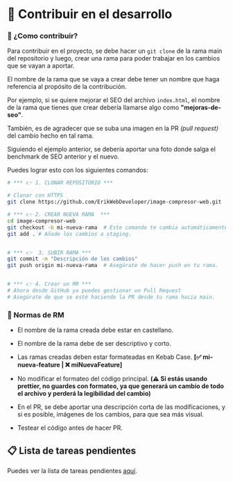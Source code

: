 # 🤝 Contribuir en el desarrollo

### 🤔 ¿Como contribuir?

Para contribuir en el proyecto, se debe hacer un `git clone` de la rama main del repositorio y luego, crear una rama para poder trabajar en los cambios que se vayan a aportar.

El nombre de la rama que se vaya a crear debe tener un nombre que haga referencia al propósito de la contribución.

Por ejemplo, si se quiere mejorar el SEO del archivo `index.html`, el nombre de la rama que tienes que crear debería llamarse algo como **"mejoras-de-seo"**.

También, es de agradecer que se suba una imagen en la PR *(pull request)* del cambio hecho en tal rama.

Siguiendo el ejemplo anterior, se debería aportar una foto donde salga el benchmark de SEO anterior y el nuevo.

Puedes lograr esto con los siguientes comandos:

```bash
# *** 👉 1. CLONAR REPOSITORIO ***

# Clonar con HTTPS
git clone https://github.com/ErikWebDeveloper/image-compresor-web.git

# *** 👉 2. CREAR NUEVA RAMA  ***
cd image-compresor-web
git checkout -b mi-nueva-rama  # Este comando te cambia automáticamente a la rama creada.
git add . # Añade los cambios a staging.


# *** 👉  3. SUBIR RAMA ***
git commit -m "Descripción de los cambios"
git push origin mi-nueva-rama  # Asegúrate de hacer push en tu rama.


# *** 👉 4. Crear un MR ***
# Ahora desde GitHub ya puedes gestionar un Pull Request
# Asegúrate de que se esté haciendo la PR desde tu rama hacia main.
```

### 📜 Normas de RM

- El nombre de la rama creada debe estar en castellano.

- El nombre de la rama debe de ser descriptivo y corto.

- Las ramas creadas deben estar formateadas en Kebab Case.
**[✅ mi-nueva-feature | ❌ miNuevaFeature]**


- No modificar el formateo del código principal. 
**(⚠️ Si estás usando prettier, no guardes con formateo, ya que generará un cambio de todo el archivo y perderá la legibilidad del cambio)**


- En el PR, se debe aportar una descripción corta de las modificaciones, y si es posible, imágenes de los cambios, para que sea más visual.


- Testear el código antes de hacer PR.

## 📋 Lista de tareas pendientes

Puedes ver la lista de tareas pendientes [aquí](/TODO.md).
